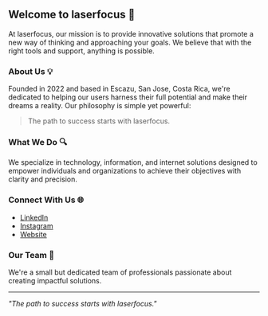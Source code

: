 ## Welcome to laserfocus 🚀

At laserfocus, our mission is to provide innovative solutions that promote a new way of thinking and approaching your goals. We believe that with the right tools and support, anything is possible.

### About Us 💡

Founded in 2022 and based in Escazu, San Jose, Costa Rica, we're dedicated to helping our users harness their full potential and make their dreams a reality. Our philosophy is simple yet powerful:

> The path to success starts with laserfocus.

### What We Do 🔍

We specialize in technology, information, and internet solutions designed to empower individuals and organizations to achieve their objectives with clarity and precision.

### Connect With Us 🌐

- [LinkedIn](https://www.linkedin.com/company/laserfocused/)
- [Instagram](https://www.instagram.com/laserfocuscr/)
- [Website](https://laserfocus.space)

### Our Team 👥

We're a small but dedicated team of professionals passionate about creating impactful solutions.

---

*"The path to success starts with laserfocus."*
